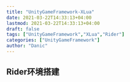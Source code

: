 ```yaml
---
title: "UnityGameFramework-XLua"
date: 2021-03-22T14:33:13+04:00
lastmod: 2021-03-22T14:33:13+04:00
draft: false
tags: ["UnityGameFramework","XLua","Rider"]
categories: ["UnityGameFramework"]
author: "Danic"
---
```


## Rider环境搭建

